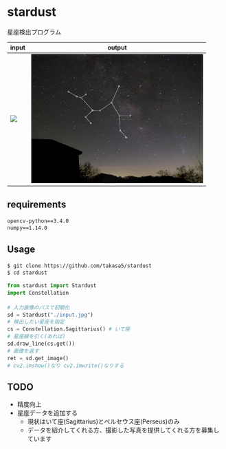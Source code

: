 # stardust
星座検出プログラム  

|input|output|
|---|---|
|<img src="./example_input.JPG" width=400px>|<img src="./example_output.JPG" width=400px>|
 

## requirements
```
opencv-python==3.4.0
numpy==1.14.0
```  

## Usage
```
$ git clone https://github.com/takasa5/stardust
$ cd stardust
```
```python
from stardust import Stardust
import Constellation

# 入力画像のパスで初期化
sd = Stardust("./input.jpg")
# 検出したい星座を指定
cs = Constellation.Sagittarius() # いて座
# 星座線を引く(あれば)
sd.draw_line(cs.get())
# 画像を返す
ret = sd.get_image()
# cv2.imshow()なり cv2.imwrite()なりする
```

## TODO
- 精度向上
- 星座データを追加する
    - 現状はいて座(Sagittarius)とペルセウス座(Perseus)のみ
    - データを紹介してくれる方、撮影した写真を提供してくれる方を募集しています
